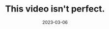 ---
id: this-video-isnt-perfect
title: This video isn't perfect.
description: "\"This video isn't perfect.\" was selected for screening at the Tustin Student Film Festival, where it won Best Story."
img: film/this-video-isnt-perfect.jpg
imgalt: Zachary is in a podcast room with equipment visible in the background. There's text on screen that reads "This video isn't perfect." with "isn't" underlined in pen.
date: 2023-03-06
watchlink: https://youtu.be/DnIjLDGCDhg
featured: true
homeFeatured: true
homeFeaturedOrder: 2
---